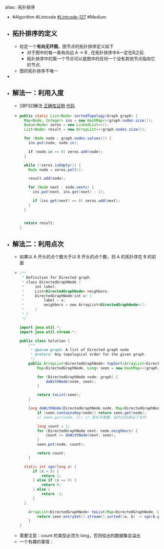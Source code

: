 alias:: 拓扑排序

- #Algorithm #Lintcode [#Lintcode-127](https://www.lintcode.com/problem/127/) #Medium
- ## 拓扑排序的定义
	- 给定一个**有向无环图**，图节点的拓扑排序定义如下
		- 对于图中的每一条有向边 A -> B , 在拓扑排序中A一定在B之前.
		- 拓扑排序中的第一个节点可以是图中的任何一个没有其他节点指向它的节点.
	- 图的拓扑排序不唯一
-
- ## 解法一：利用入度
	- [[BFS]]解法 [正确性证明](https://www.lintcode.com/submission/27805799/?action_type=1) [代码](https://github.com/singee-study/algorithm-java/blob/master/zuo-algorithm-2020/class16/Code03_TopologySort.java)
	- ```java
	  public static List<Node> sortedTopology(Graph graph) {
	    Map<Node, Integer> ins = new HashMap<>(graph.nodes.size());
	    Queue<Node> zeros = new LinkedList<>();
	    List<Node> result = new ArrayList<>(graph.nodes.size());
	  
	    for (Node node : graph.nodes.values()) {
	      ins.put(node, node.in);
	  
	      if (node.in == 0) zeros.add(node);
	    }
	  
	    while (!zeros.isEmpty()) {
	      Node node = zeros.poll();
	  
	      result.add(node);
	  
	      for (Node next : node.nexts) {
	        ins.put(next, ins.get(next) - 1);
	  
	        if (ins.get(next) == 0) zeros.add(next);
	      }
	    }
	  
	  
	    return result;
	  }
	  ```
- ## 解法二：利用点次
	- 如果以 A 开头的点个数大于以 B 开头的点个数，则 A 的拓扑序在 B 的前面
	- ```java
	  /**
	   * Definition for Directed graph.
	   * class DirectedGraphNode {
	   *     int label;
	   *     List<DirectedGraphNode> neighbors;
	   *     DirectedGraphNode(int x) {
	   *         label = x;
	   *         neighbors = new ArrayList<DirectedGraphNode>();
	   *     }
	   * }
	   */
	  
	  import java.util.*;
	  import java.util.stream.*;
	  
	  public class Solution {
	      /**
	       * @param graph: A list of Directed graph node
	       * @return: Any topological order for the given graph.
	       */
	      public ArrayList<DirectedGraphNode> topSort(ArrayList<DirectedGraphNode> graph) {
	          Map<DirectedGraphNode, Long> seen = new HashMap<>(graph.size());
	  
	          for (DirectedGraphNode node: graph) {
	              doWithNode(node, seen);
	          }
	  
	          return toList(seen);
	      }
	  
	      long doWithNode(DirectedGraphNode node, Map<DirectedGraphNode, Long> seen) {
	          if (seen.containsKey(node)) return seen.get(node);
	          // seen.put(node, 1); // 其实不需要，因为已经保证了无环
	  
	          long count = 1;
	          for (DirectedGraphNode next: node.neighbors) {
	              count += doWithNode(next, seen);
	          }
	          seen.put(node, count);
	  
	          return count;
	      }
	  
	  	static int sgn(long x) {
	  		if (x > 0) {
	  			return 1;
	  		} else if (x == 0) {
	  			return 0;
	  		} else {
	  			return -1;
	  		}
	  	}
	  
	      ArrayList<DirectedGraphNode> toList(Map<DirectedGraphNode, Long> seen) {
	          return seen.entrySet().stream().sorted((a, b) -> sgn(b.getValue() - a.getValue())).map(Map.Entry::getKey).collect(Collectors.toCollection(ArrayList::new));
	      }
	  }
	  ```
	- 需要注意：count 的类型必须为 long，否则给出的数据集会溢出
	- 一个有趣的事情：